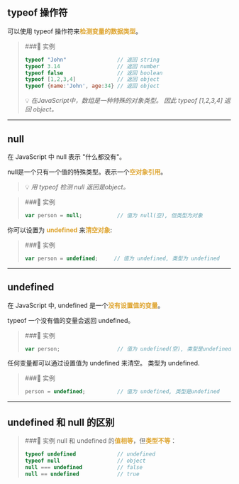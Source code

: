 ## typeof 操作符
可以使用 typeof 操作符来<font color=#dea32c>**检测变量的数据类型**</font>。
> ###📒 实例 
> ```javascript
> typeof "John"                // 返回 string
> typeof 3.14                  // 返回 number
> typeof false                 // 返回 boolean
> typeof [1,2,3,4]             // 返回 object
> typeof {name:'John', age:34} // 返回 object
> ```
> 💡 _在JavaScript中，数组是一种特殊的对象类型。 因此 typeof [1,2,3,4] 返回 object。_
***
## null 
在 JavaScript 中 null 表示 "什么都没有"。

null是一个只有一个值的特殊类型。表示一个<font color=#dea32c>**空对象引用**</font>。
> 💡 _用 typeof 检测 null 返回是object。_

> ###📒 实例 
> ```javascript
> var person = null;           // 值为 null(空), 但类型为对象
> ```
你可以设置为 <font color=#dea32c>**undefined**</font> 来<font color=#dea32c>**清空对象**</font>:
> ###📒 实例 
> ```javascript
> var person = undefined;     // 值为 undefined, 类型为 undefined
> ```
***
## undefined
在 JavaScript 中, undefined 是一个<font color=#dea32c>**没有设置值的变量**</font>。

typeof 一个没有值的变量会返回 undefined。
> ###📒 实例 
> ```javascript
> var person;                  // 值为 undefined(空), 类型是undefined
> ```
任何变量都可以通过设置值为 undefined 来清空。 类型为 undefined.
> ###📒 实例 
> ```javascript
> person = undefined;          // 值为 undefined, 类型是undefined
> ```
***
## undefined 和 null 的区别
> ###📒 实例 
> null 和 undefined 的<font color=#dea32c>**值相等**</font>，但<font color=#dea32c>**类型不等**</font>：
> ```javascript
> typeof undefined             // undefined
> typeof null                  // object
> null === undefined           // false
> null == undefined            // true
> ```